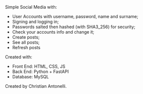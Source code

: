 Simple Social Media with:
- User Accounts with username, password, name and surname;
- Signing and logging in;
- Passwords salted then hashed (with SHA3_256) for security;
- Check your accounts info and change it;
- Create posts;
- See all posts;
- Refresh posts

Created with:
- Front End: HTML, CSS, JS
- Back End: Python + FastAPI
- Database: MySQL

Created by Christian Antonelli.
